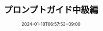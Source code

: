 ---
weight: 999
title: "プロンプトガイド中級編"
description: "生成AIをもっと使ってみる"
icon: "Nature"
date: "2024-01-18T06:57:53+09:00"
lastmod: "2024-01-18T06:57:53+09:00"
draft: false
toc: true
---